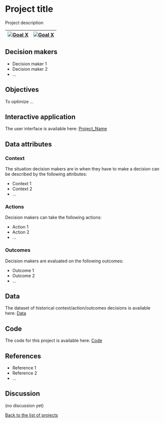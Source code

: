 # Project title

<!-- Describe the project in one sentence, e.g. A project that... -->
Project description

<!-- Insert SDG Icons and links-->
| [![Goal X](../images/sdgs/E-WEB-Goal-0X.png)](../goals/goal_0X) | [![Goal X](../images/sdgs/E-WEB-Goal-X.png)](../goals/goal_X) |
|-----------------------------------------------------------------|---------------------------------------------------------------|

## Decision makers

<!-- List decision makers that could use this project-->
- Decision maker 1
- Decision maker 2
- ...

## Objectives

<!-- Describe the objectives of the project in one sentence -->
To optimize ...

## Interactive application

<!-- Provide a link to the interactive application -->
The user interface is available here: [Project_Name](https://example.com/)

## Data attributes

### Context

<!-- Describe the situation decision makers are in when then have to make a decision -->
The situation decision makers are in when they have to make a decision can be described by the following attributes:

- Context 1
- Context 2
- ...

### Actions

<!-- Describe what the decision makers can do achieve their objectives -->
Decision makers can take the following actions:

- Action 1
- Action 2
- ...

### Outcomes

<!-- Describe the metrics decision makers are trying to optimize, on which they are evaluated -->
Decision makers are evaluated on the following outcomes:

- Outcome 1
- Outcome 2
- ...

## Data

<!-- Describe the data that is used to evaluate the decisions -->
The dataset of historical context/action/outcomes decisions is available here: [Data](https://example.com/)

## Code

<!-- Point to the repo that contains the code -->
The code for this project is available here: [Code](https://exmaple.com)

## References

<!-- Provide a list of references or other resources used in the project -->
- Reference 1
- Reference 2
- ...

## Discussion

<!-- Provide a link to a space for discussion or comments -->
(no discussion yet)

[Back to the list of projects](../README)